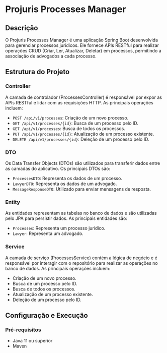 # Projuris Processes Manager

## Descrição

O Projuris Processes Manager é uma aplicação Spring Boot desenvolvida para gerenciar processos jurídicos. Ele fornece APIs RESTful para realizar operações CRUD (Criar, Ler, Atualizar, Deletar) em processos, permitindo a associação de advogados a cada processo.

## Estrutura do Projeto

### Controller

A camada de controlador (ProcessesController) é responsável por expor as APIs RESTful e lidar com as requisições HTTP. As principais operações incluem:

- `POST /api/v1/processes`: Criação de um novo processo.
- `GET /api/v1/processes/{id}`: Busca de um processo pelo ID.
- `GET /api/v1/processes`: Busca de todos os processos.
- `PUT /api/v1/processes/{id}`: Atualização de um processo existente.
- `DELETE /api/v1/processes/{id}`: Deleção de um processo pelo ID.

### DTO

Os Data Transfer Objects (DTOs) são utilizados para transferir dados entre as camadas do aplicativo. Os principais DTOs são:

- `ProcessesDTO`: Representa os dados de um processo.
- `LawyerDTO`: Representa os dados de um advogado.
- `MessageResponseDTO`: Utilizado para enviar mensagens de resposta.

### Entity

As entidades representam as tabelas no banco de dados e são utilizadas pelo JPA para persistir dados. As principais entidades são:

- `Processes`: Representa um processo jurídico.
- `Lawyer`: Representa um advogado.

### Service

A camada de serviço (ProcessesService) contém a lógica de negócio e é responsável por interagir com o repositório para realizar as operações no banco de dados. As principais operações incluem:

- Criação de um novo processo.
- Busca de um processo pelo ID.
- Busca de todos os processos.
- Atualização de um processo existente.
- Deleção de um processo pelo ID.

## Configuração e Execução

### Pré-requisitos

- Java 11 ou superior
- Maven


